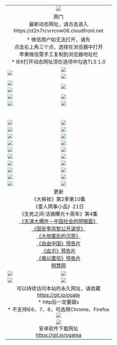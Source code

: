 ﻿<table>
  <tr></tr>
  <tr><td colspan=2 align=center><img src="https://cloud.githubusercontent.com/assets/11880933/13434984/f430fae2-e012-11e5-814f-c2df1e82b247.jpg" /></td></tr>
  <tr><td colspan=2 align=center>网门<br>最新动态网址，请点击进入
<br>https://d2n7rcvrrcvw06.cloudfront.net
    </td>
  </tr>
  <tr>
    <td colspan=2 align=center>* 微信用户如无法打开，请先<br>点击右上角三个点，选择在浏览器中打开<br>苹果微信需手工复制到浏览器地址栏
    <br>* IE6打开动态网址须在选项中勾选TLS 1.0</td>
  </tr>
  <tr>
    <td rowspan=2><a href="https://d2n7rcvrrcvw06.cloudfront.net/ogUP.aspx?name=11DKC.mp4&list=11DKC" target="_blank"><img src="https://d2n7rcvrrcvw06.cloudfront.net/Up/11DKC1.jpg" /></a></td> 
    <td><div><a href="https://d2n7rcvrrcvw06.cloudfront.net/ogUP.aspx?name=LRWS.mp4&list=LRWS" target="_blank"><img src="https://d2n7rcvrrcvw06.cloudfront.net/Up/LRWS.jpg" /></a></td>
   </tr>
  <tr>
    <td><a href="https://d2n7rcvrrcvw06.cloudfront.net/ogNiceVedio.aspx" target="_blank"><img src="https://d2n7rcvrrcvw06.cloudfront.net/Up/11TGKDY.jpg" /></a></td>
  </tr>
  <tr>
    <td><a href="https://d2n7rcvrrcvw06.cloudfront.net/ogUP.aspx?name=JQR.mp4&count=2" target="_blank"><img src="https://d2n7rcvrrcvw06.cloudfront.net/Up/JQR.jpg" /></a></td>   
    <td rowspan=2><a href="https://d2n7rcvrrcvw06.cloudfront.net/ogUP.aspx?name=JP.mp4&count=9" target="_blank"><img src="https://d2n7rcvrrcvw06.cloudfront.net/Up/JP.jpg" /></td>
  </tr>
  <tr>
    <td><a href="https://d2n7rcvrrcvw06.cloudfront.net/ogUP.aspx?name=WH.mp4" target="_blank"><img src="https://d2n7rcvrrcvw06.cloudfront.net/Up/WH.jpg" /></a></td>
  </tr>
  <tr>
    <td><a href="https://d2n7rcvrrcvw06.cloudfront.net/ogUP.aspx?name=SSZJ.mp4&list=SSZJ" target="_blank"><img src="https://d2n7rcvrrcvw06.cloudfront.net/Up/SSZJ.jpg" /></a></td>
    <td><a href="https://d2n7rcvrrcvw06.cloudfront.net/ogUP.aspx?name=1XQK.mp4&count=13" target="_blank"><img src="https://d2n7rcvrrcvw06.cloudfront.net/Up/1XQK.jpg" /></a</td>
  </tr>
  <tr>
    <td><a href="https://d2n7rcvrrcvw06.cloudfront.net/ogUP.aspx?name=ZY.mp4&count=2015:16" target="_blank"><img src="https://d2n7rcvrrcvw06.cloudfront.net/Up/ZY.jpg" /></a</td>
    <td><a href="https://d2n7rcvrrcvw06.cloudfront.net/ogUP.aspx?name=XTFY.mp4&count=B:2,A:24" target="_blank"><img src="https://d2n7rcvrrcvw06.cloudfront.net/Up/XTFY.jpg" /></a></td>
  </tr>
  <!--tr>
    <td><a href="https://d2n7rcvrrcvw06.cloudfront.net/ogUP.aspx?name=1LYF.mp4&count=2" target="_blank"><img src="https://cloud.githubusercontent.com/assets/11880933/13720279/6f16eb48-e83f-11e5-9556-90e9d1e24d09.jpg" /></a></td>
    <td><a href="https://d2n7rcvrrcvw06.cloudfront.net/ogUP.aspx?name=1ZGC.mp4&count=6" target="_blank"><img src="https://cloud.githubusercontent.com/assets/11880933/13720281/7e0c9044-e83f-11e5-915d-d63d593fef21.jpg" /></a></td>
  </tr>
  <tr>
    <td><a href="https://d2n7rcvrrcvw06.cloudfront.net/ogUP.aspx?name=1ZKM.mp4&count=3&current=3" target="_blank"><img src="https://cloud.githubusercontent.com/assets/11880933/13720283/858f1954-e83f-11e5-800b-94708d4ce09e.jpg" /></a></td>  
    <td><a href="https://d2n7rcvrrcvw06.cloudfront.net/ogUP.aspx?name=1WWY.mp4&count=6&current=6" target="_blank"><img src="https://cloud.githubusercontent.com/assets/11880933/13720286/8fb0ffa6-e83f-11e5-8873-bfd1abd9ad97.jpg" /></a></td>
  </tr>
  <tr>
    <td><a href="https://d2n7rcvrrcvw06.cloudfront.net/ogUP.aspx?name=10JGY.mp4&count=3" target="_blank"><img src="https://cloud.githubusercontent.com/assets/11880933/13720287/99e41986-e83f-11e5-9be2-70cc7ff44cf6.jpg" /></a></td>
    <td><a href="https://d2n7rcvrrcvw06.cloudfront.net/ogUP.aspx?name=10CYS.mp4&count=2" target="_blank"><img src="https://cloud.githubusercontent.com/assets/11880933/13720292/a531a128-e83f-11e5-88ec-42f8d394e971.jpg" /></a></td>
  </tr-->
  <tr height="40">
  </tr>
  <tr>
    <td><a href="https://d2n7rcvrrcvw06.cloudfront.net/ogUP.aspx?name=4SQQ.mp4&list=4SQQ" target="_blank"><img src="https://d2n7rcvrrcvw06.cloudfront.net/Up/4SQQ0.jpg"/></a></td>
    <td><a href="https://d2n7rcvrrcvw06.cloudfront.net/ogUP.aspx?name=4SHQ.mp4&list=4SHQ" target="_blank"><img src="https://d2n7rcvrrcvw06.cloudfront.net/Up/4SHQ0.jpg"/></a></td>
  </tr>
  <tr>
    <td><a href="https://d2n7rcvrrcvw06.cloudfront.net/ogUP.aspx?name=4SZG.mp4&list=4SZG" target="_blank"><img src="https://d2n7rcvrrcvw06.cloudfront.net/Up/4SZG0.jpg"/></a></td>
    <td><a href="https://d2n7rcvrrcvw06.cloudfront.net/ogUP.aspx?name=4SDJ.mp4&list=4SDJ" target="_blank"><img src="https://d2n7rcvrrcvw06.cloudfront.net/Up/4SDJ0.jpg"/></a></td>
  </tr>
  <tr>
    <td><a href="https://d2n7rcvrrcvw06.cloudfront.net/ogUP.aspx?name=4SGX.mp4&list=4SGX" target="_blank"><img src="https://d2n7rcvrrcvw06.cloudfront.net/Up/4SGX0.jpg"/></a></td>
    <td><a href="https://d2n7rcvrrcvw06.cloudfront.net/ogUP.aspx?name=4SHD.mp4&list=4SHD" target="_blank"><img src="https://d2n7rcvrrcvw06.cloudfront.net/Up/4SHD0.jpg"/></a></td>
  </tr>
  <tr>
    <td><a href="https://d2n7rcvrrcvw06.cloudfront.net/ogUP.aspx?name=4CTX.mp4&list=4CTX" target="_blank"><img src="https://d2n7rcvrrcvw06.cloudfront.net/Up/4CTX0.jpg"/></a></td>
    <td><a href="https://d2n7rcvrrcvw06.cloudfront.net/ogUP.aspx?name=4CWZ.mp4&list=4CWZ" target="_blank"><img src="https://d2n7rcvrrcvw06.cloudfront.net/Up/4CWZ0.jpg"/></a></td>
  </tr>
  <tr>
    <td><a href="https://d2n7rcvrrcvw06.cloudfront.net/onUP.aspx?name=https://d1qhweuvr3wm0g.cloudfront.net/" target="_blank"><img src="https://d2n7rcvrrcvw06.cloudfront.net/Up/0DTW.jpg"/></a></td>
    <td><a href="https://d2n7rcvrrcvw06.cloudfront.net/onUP.aspx?name=https://d240ns8up8earz.cloudfront.net/acenter/" target="_blank"><img src="https://d2n7rcvrrcvw06.cloudfront.net/Up/0TDW.jpg" /></a></td>
  </tr>
  <tr>
    <td><a href="https://d2n7rcvrrcvw06.cloudfront.net/onUP.aspx?name=https://d4508d6vomz2p.cloudfront.net/gb/nsc413.htm" target="_blank"><img src="https://d2n7rcvrrcvw06.cloudfront.net/Up/0DJY.jpg" /></a></td>
    <td><a href="https://d2n7rcvrrcvw06.cloudfront.net/onUP.aspx?name=https://d3bxwq7vzudb5l.cloudfront.net/xtr/gb/prog204.html" target="_blank"><img src="https://d2n7rcvrrcvw06.cloudfront.net/Up/0XTR.jpg" /></a></td>
  </tr>
  <tr>
    <td><a href="https://d2n7rcvrrcvw06.cloudfront.net/onUP.aspx?name=https://d3aj00iefsmfgc.cloudfront.net/" target="_blank"><img src="https://d2n7rcvrrcvw06.cloudfront.net/Up/0MHW.jpg" /></a></td>
    <td><a href="https://d2n7rcvrrcvw06.cloudfront.net/onUP.aspx?name=https://d1sbg9daat0zu5.cloudfront.net/" target="_blank"><img src="https://d2n7rcvrrcvw06.cloudfront.net/Up/0ZJW.jpg" /></a></td>
  </tr>
  <tr>
    <td><a href="https://d2n7rcvrrcvw06.cloudfront.net/ogUP.aspx?name=0FG.zip" target="_blank"><img src="https://d2n7rcvrrcvw06.cloudfront.net/Up/0FG.jpg" /></a></td>
    <td><a href="https://d2n7rcvrrcvw06.cloudfront.net/ogUP.aspx?name=0FGA.apk" target="_blank"><img src="https://d2n7rcvrrcvw06.cloudfront.net/Up/0FGA.jpg" /></a></td>
  </tr>
  <tr>
    <td><a href="https://d2n7rcvrrcvw06.cloudfront.net/ogUP.aspx?name=0U.zip" target="_blank"><img src="https://d2n7rcvrrcvw06.cloudfront.net/Up/0U.jpg" /></a></td>
    <td><a href="https://d2n7rcvrrcvw06.cloudfront.net/ogUP.aspx?name=0UA.apk" target="_blank"><img src="https://d2n7rcvrrcvw06.cloudfront.net/Up/0UA.jpg" /></a></td>
  </tr>
  <tr>
    <td><a href="https://d2n7rcvrrcvw06.cloudfront.net/ogUP.aspx?name=0iPPOTV.zip" target="_blank"><img src="https://d2n7rcvrrcvw06.cloudfront.net/Up/0iPPOTV.jpg" /></a></td>
    <td><a href="https://d2n7rcvrrcvw06.cloudfront.net/ogUP.aspx?name=0iNTD.apk" target="_blank"><img src="https://d2n7rcvrrcvw06.cloudfront.net/Up/0iNTD.jpg" /></a></td>
  </tr>
  <tr>
    <td colspan=2 align=center>更新<br>
      《大裤衩》第2季第10集<br>
      《雷人网事小品》21日<br>
      《生死之间·活摘曝光十周年》第4集</a><br>
      <a href="https://d2n7rcvrrcvw06.cloudfront.net/ogUP.aspx?name=4TJDBZ.mp4" target="_blank">《天津大爆炸－中国社会的阴暗面》</a><br>
      <a href="https://d2n7rcvrrcvw06.cloudfront.net/ogUP.aspx?name=4LFZ.mp4" target="_blank">《国安李凤智公开退党》</a><br>
      <a href="https://d2n7rcvrrcvw06.cloudfront.net/ogUP.aspx?name=4DDZHDCS.mp4" target="_blank">《大地震后的沉思》</a><br>
      <a href="https://d2n7rcvrrcvw06.cloudfront.net/ogUP.aspx?name=11ZYZG0.mp4" target="_blank">《自由中国》预告片</a><br>
      <a href="https://d2n7rcvrrcvw06.cloudfront.net/ogUP.aspx?name=11XR.mp4" target="_blank">《血刃》预告片</a><br>
      <a href="https://d2n7rcvrrcvw06.cloudfront.net/ogUP.aspx?name=11NYZX.mp4&count=2" target="_blank">《难以置信》预告片</a><br>
      <a href="https://d2n7rcvrrcvw06.cloudfront.net/onUP.aspx?name=https://www.minghui.org/" target="_blank">明慧网</a></td>
    </td>
  </tr>
  <tr>
    <td><a href="https://d2n7rcvrrcvw06.cloudfront.net/ogNice.aspx" target="_blank"><img src="https://cloud.githubusercontent.com/assets/11880933/13720378/f84bb392-e841-11e5-8739-815049dd6ff8.jpg" /></a></td>
    <td><a href="https://d2n7rcvrrcvw06.cloudfront.net/onCO.aspx?ob=600%E4%BA%8B%E7%89%A9&op=%E5%A2%9E%E5%88%A0%E6%94%B9&args=WH1~%23%E7%B1%BB%E5%9E%8B6%E6%96%B0%E9%97%BB%7c%23%E7%B1%BB%E5%9E%8B6%E8%AF%84%E8%AE%BA&mode=" target="_blank"><img src="https://cloud.githubusercontent.com/assets/11880933/13720380/04d76a16-e842-11e5-8833-e627daa88802.jpg" /></a></td> 
  </tr>
  <tr>
    <td><a href="https://d2n7rcvrrcvw06.cloudfront.net/ogDY.aspx" target="_blank"><img src="https://cloud.githubusercontent.com/assets/11880933/13720384/11817090-e842-11e5-9571-7dc2f1af9f42.jpg" /></a></td>
    <td><a href="https://d2n7rcvrrcvw06.cloudfront.net/ogST.aspx" target="_blank"><img src="https://cloud.githubusercontent.com/assets/11880933/13720385/1467ea3c-e842-11e5-86df-c96c9a556aaf.jpg" /></a></td> 
  </tr>
  <!--tr>
    <td colspan=2 align=center>
      <微信可扫描以下临时二维码<br/>https://bit.ly/1mBQHW8<br/><a href="https://d2n7rcvrrcvw06.cloudfront.net/Up/0WMGDL3.png" target="_blank"><img src="https://d2n7rcvrrcvw06.cloudfront.net/Up/0WMGD3.png"/></a>
  </tr-->
  <tr>
    <td colspan=2 align=center>可以持续访问本站的永久网址，请收藏<br/><a href="https://git.io/ogate" target="_blank">https://git.io/ogate</a><br/>* http后一定要跟s<br/>* 不支持IE6、7、8，可选用Chrome、Firefox<br/><a href="https://d2n7rcvrrcvw06.cloudfront.net/Up/0WMGDL2.png" target="_blank"><img src="https://d2n7rcvrrcvw06.cloudfront.net/Up/0WMGD2.png"/></a></td>
  </tr>
  <tr>
    <td colspan=2 align=center><a href="https://d2n7rcvrrcvw06.cloudfront.net/ogUP.aspx?name=0oGate.apk" target="_blank"><img src="https://cloud.githubusercontent.com/assets/11880933/13720399/75e143ee-e842-11e5-9f0a-1421f423c80f.jpg" /></a><br>安卓软件下载网址<br><a href="https://git.io/ogatea">https://git.io/ogatea</a></td>
  </tr>
  <!--tr>
    <td colspan=2 align=center>可能失效的动态网址
    </td>
  </tr-->
</table>

